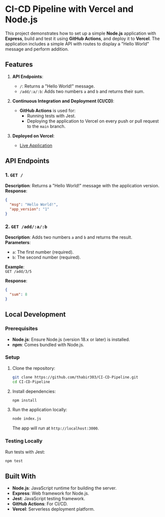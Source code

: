 
# CI-CD Pipeline with Vercel and Node.js

This project demonstrates how to set up a simple **Node.js** application with **Express**, build and test it using **GitHub Actions**, and deploy it to **Vercel**. The application includes a simple API with routes to display a "Hello World" message and perform addition.


## Features

1. **API Endpoints**:
   - `/`: Returns a "Hello World!" message.
   - `/add/:a/:b`: Adds two numbers `a` and `b` and returns their sum.

2. **Continuous Integration and Deployment (CI/CD)**:
   - **GitHub Actions** is used for:
     - Running tests with Jest.
     - Deploying the application to Vercel on every push or pull request to the `main` branch.

3. **Deployed on Vercel**:
   - [Live Application](https://ci-cd-pipeline-intro.vercel.app/)


## API Endpoints

### 1. `GET /`
**Description**: Returns a "Hello World!" message with the application version.  
**Response**:
```json
{
  "msg": "Hello World!",
  "app_version": "1"
}
```

### 2. `GET /add/:a/:b`
**Description**: Adds two numbers `a` and `b` and returns the result.  
**Parameters**:
- `a`: The first number (required).
- `b`: The second number (required).

**Example**:  
`GET /add/3/5`

**Response**:
```json
{
  "sum": 8
}
```

## Local Development

### Prerequisites
- **Node.js**: Ensure Node.js (version 18.x or later) is installed.
- **npm**: Comes bundled with Node.js.

### Setup
1. Clone the repository:
   ```bash
   git clone https://github.com/thabir303/CI-CD-Pipeline.git
   cd CI-CD-Pipeline
   ```

2. Install dependencies:
   ```bash
   npm install
   ```

3. Run the application locally:
   ```bash
   node index.js
   ```
   The app will run at `http://localhost:3000`.

### Testing Locally
Run tests with Jest:
```bash
npm test
```


## Built With

- **Node.js**: JavaScript runtime for building the server.
- **Express**: Web framework for Node.js.
- **Jest**: JavaScript testing framework.
- **GitHub Actions**: For CI/CD.
- **Vercel**: Serverless deployment platform.
